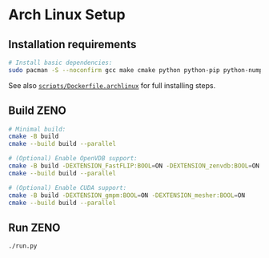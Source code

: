 # Arch Linux Setup

## Installation requirements

```bash
# Install basic dependencies:
sudo pacman -S --noconfirm gcc make cmake python python-pip python-numpy pyside2
```

See also [`scripts/Dockerfile.archlinux`](https://github.com/zenustech/zeno/blob/master/scripts/Dockerfile.archlinux) for full installing steps.

## Build ZENO

```bash
# Minimal build:
cmake -B build
cmake --build build --parallel

# (Optional) Enable OpenVDB support:
cmake -B build -DEXTENSION_FastFLIP:BOOL=ON -DEXTENSION_zenvdb:BOOL=ON -DZENOFX_ENABLE_OPENVDB:BOOL=ON
cmake --build build --parallel

# (Optional) Enable CUDA support:
cmake -B build -DEXTENSION_gmpm:BOOL=ON -DEXTENSION_mesher:BOOL=ON
cmake --build build --parallel
```

## Run ZENO

```bash
./run.py
```

